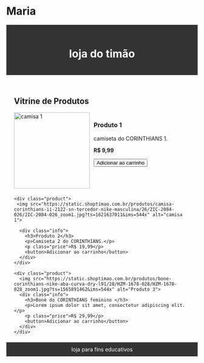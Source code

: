 # Maria
<!DOCTYPE html>
<html>
<head>
  <title>LOJA DO TIMÃO</title>
  <style>
    
    body {
      font-family: Arial, sans-serif;
      margin: 0;
      padding: 0;
    }

    header {
      background-color: #333;
      color: #fff;
      padding: 20px;
      text-align: center;
    }

    main {
      margin: 20px;
    }

    footer {
      background-color: #333;
      color: #fff;
      padding: 10px;
      text-align: center;
    }

    .product {
      display: flex;
      margin-bottom: 20px;
    }

    .product img {
      width: 200px;
      height: auto;
      margin-right: 10px;
    }

    .product .info {
      flex-grow: 1;
    }

    .product .price {
      font-weight: bold;
    }
  </style>
</head>
<body>
  <header>
    <h1>loja do timão</h1>
  </header>

  <main>
    <h2>Vitrine de Produtos</h2>
    <div class="product">
      <img src="https://cdn.awsli.com.br/2500x2500/2414/2414208/produto/198825685/tmp11-8f64f753b6.jpg" alt="camisa 1">
      <div class="info">
        <h3>Produto 1</h3>
        <p>camiseta do CORINTHIANS 1.</p>
        <p class="price">R$ 9,99</p>
        <button>Adicionar ao carrinho</button>
      </div>
    </div>

    <div class="product">
     <img src="https://static.shoptimao.com.br/produtos/camisa-corinthians-ii-2122-sn-torcedor-nike-masculina/26/2IC-2084-026/2IC-2084-026_zoom1.jpg?ts=1621637011&ims=544x" alt="camisa 1">

      <div class="info">
        <h3>Produto 2</h3>
        <p>Camiseta 2 do CORINTHIANS.</p>
        <p class="price">R$ 19,99</p>
        <button>Adicionar ao carrinho</button>
      </div>
    </div>

    <div class="product">
      <img src="https://static.shoptimao.com.br/produtos/bone-corinthians-nike-aba-curva-dry-l91/28/HZM-1678-028/HZM-1678-028_zoom1.jpg?ts=1565891462&ims=544x" alt="Produto 3">
      <div class="info">
        <h3>Boné do CORINTHIANS feminino </h3>
        <p>Lorem ipsum dolor sit amet, consectetur adipiscing elit.</p>
        <p class="price">R$ 29,99</p>
        <button>Adicionar ao carrinho</button>
      </div>
    </div>
  </main>

  <footer>
   loja para fins educativos
  </footer>
</body>
</html>


